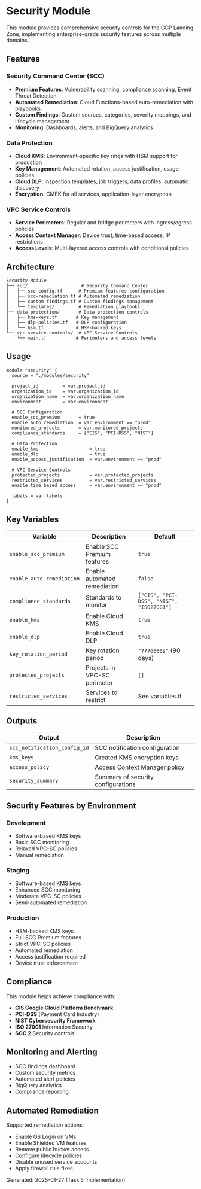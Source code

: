 # Security Module

This module provides comprehensive security controls for the GCP Landing Zone, implementing enterprise-grade security features across multiple domains.

## Features

### Security Command Center (SCC)
- **Premium Features**: Vulnerability scanning, compliance scanning, Event Threat Detection
- **Automated Remediation**: Cloud Functions-based auto-remediation with playbooks
- **Custom Findings**: Custom sources, categories, severity mappings, and lifecycle management
- **Monitoring**: Dashboards, alerts, and BigQuery analytics

### Data Protection
- **Cloud KMS**: Environment-specific key rings with HSM support for production
- **Key Management**: Automated rotation, access justification, usage policies
- **Cloud DLP**: Inspection templates, job triggers, data profiles, automatic discovery
- **Encryption**: CMEK for all services, application-layer encryption

### VPC Service Controls
- **Service Perimeters**: Regular and bridge perimeters with ingress/egress policies
- **Access Context Manager**: Device trust, time-based access, IP restrictions
- **Access Levels**: Multi-layered access controls with conditional policies

## Architecture

```
Security Module
├── scc/                    # Security Command Center
│   ├── scc-config.tf      # Premium features configuration
│   ├── scc-remediation.tf # Automated remediation
│   ├── custom-findings.tf # Custom findings management
│   └── templates/         # Remediation playbooks
├── data-protection/       # Data protection controls
│   ├── kms-keys.tf       # Key management
│   ├── dlp-policies.tf   # DLP configuration
│   └── hsm.tf            # HSM-backed keys
└── vpc-service-controls/  # VPC Service Controls
    └── main.tf           # Perimeters and access levels
```

## Usage

```hcl
module "security" {
  source = "./modules/security"
  
  project_id         = var.project_id
  organization_id    = var.organization_id
  organization_name  = var.organization_name
  environment        = var.environment
  
  # SCC Configuration
  enable_scc_premium       = true
  enable_auto_remediation  = var.environment == "prod"
  monitored_projects       = var.monitored_projects
  compliance_standards     = ["CIS", "PCI-DSS", "NIST"]
  
  # Data Protection
  enable_kms                   = true
  enable_dlp                   = true
  enable_access_justification  = var.environment == "prod"
  
  # VPC Service Controls
  protected_projects           = var.protected_projects
  restricted_services          = var.restricted_services
  enable_time_based_access     = var.environment == "prod"
  
  labels = var.labels
}
```

## Key Variables

| Variable | Description | Default |
|----------|-------------|---------|
| `enable_scc_premium` | Enable SCC Premium features | `true` |
| `enable_auto_remediation` | Enable automated remediation | `false` |
| `compliance_standards` | Standards to monitor | `["CIS", "PCI-DSS", "NIST", "ISO27001"]` |
| `enable_kms` | Enable Cloud KMS | `true` |
| `enable_dlp` | Enable Cloud DLP | `true` |
| `key_rotation_period` | Key rotation period | `"7776000s"` (90 days) |
| `protected_projects` | Projects in VPC-SC perimeter | `[]` |
| `restricted_services` | Services to restrict | See variables.tf |

## Outputs

| Output | Description |
|--------|-------------|
| `scc_notification_config_id` | SCC notification configuration |
| `kms_keys` | Created KMS encryption keys |
| `access_policy` | Access Context Manager policy |
| `security_summary` | Summary of security configurations |

## Security Features by Environment

### Development
- Software-based KMS keys
- Basic SCC monitoring
- Relaxed VPC-SC policies
- Manual remediation

### Staging
- Software-based KMS keys
- Enhanced SCC monitoring
- Moderate VPC-SC policies
- Semi-automated remediation

### Production
- HSM-backed KMS keys
- Full SCC Premium features
- Strict VPC-SC policies
- Automated remediation
- Access justification required
- Device trust enforcement

## Compliance

This module helps achieve compliance with:
- **CIS Google Cloud Platform Benchmark**
- **PCI-DSS** (Payment Card Industry)
- **NIST Cybersecurity Framework**
- **ISO 27001** Information Security
- **SOC 2** Security controls

## Monitoring and Alerting

- SCC findings dashboard
- Custom security metrics
- Automated alert policies
- BigQuery analytics
- Compliance reporting

## Automated Remediation

Supported remediation actions:
- Enable OS Login on VMs
- Enable Shielded VM features
- Remove public bucket access
- Configure lifecycle policies
- Disable unused service accounts
- Apply firewall rule fixes

Generated: 2025-01-27 (Task 5 Implementation)
